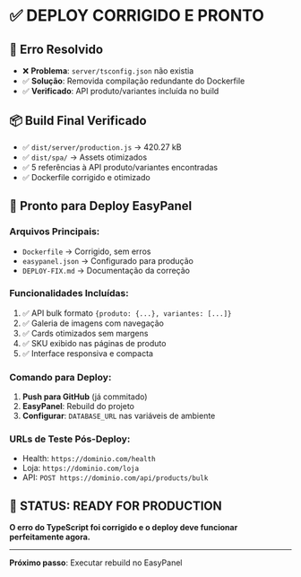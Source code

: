 # ✅ DEPLOY CORRIGIDO E PRONTO

## 🔧 **Erro Resolvido**
- ❌ **Problema**: `server/tsconfig.json` não existia
- ✅ **Solução**: Removida compilação redundante do Dockerfile
- ✅ **Verificado**: API produto/variantes incluída no build

## 📦 **Build Final Verificado**
- ✅ `dist/server/production.js` → 420.27 kB
- ✅ `dist/spa/` → Assets otimizados
- ✅ 5 referências à API produto/variantes encontradas
- ✅ Dockerfile corrigido e otimizado

## 🚀 **Pronto para Deploy EasyPanel**

### **Arquivos Principais:**
- `Dockerfile` → Corrigido, sem erros
- `easypanel.json` → Configurado para produção
- `DEPLOY-FIX.md` → Documentação da correção

### **Funcionalidades Incluídas:**
1. ✅ API bulk formato `{produto: {...}, variantes: [...]}`
2. ✅ Galeria de imagens com navegação
3. ✅ Cards otimizados sem margens
4. ✅ SKU exibido nas páginas de produto
5. ✅ Interface responsiva e compacta

### **Comando para Deploy:**
1. **Push para GitHub** (já commitado)
2. **EasyPanel**: Rebuild do projeto
3. **Configurar**: `DATABASE_URL` nas variáveis de ambiente

### **URLs de Teste Pós-Deploy:**
- Health: `https://dominio.com/health`
- Loja: `https://dominio.com/loja`
- API: `POST https://dominio.com/api/products/bulk`

## 🎯 **STATUS: READY FOR PRODUCTION**

**O erro do TypeScript foi corrigido e o deploy deve funcionar perfeitamente agora.**

---

**Próximo passo**: Executar rebuild no EasyPanel
